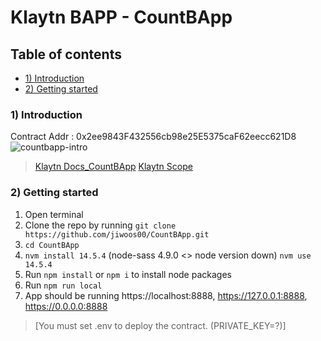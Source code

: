 # Klaytn BAPP - CountBApp

## Table of contents
- [1) Introduction](#1-introduction)
- [2) Getting started](#2-getting-started)


### 1) Introduction
Contract Addr : 0x2ee9843F432556cb98e25E5375caF62eecc621D8
![countbapp-intro](static/images/tutorial.gif)

> [Klaytn Docs_CountBApp](https://docs.klaytn.com/bapp/tutorials/count-bapp)
> [Klaytn Scope](https://baobab.scope.klaytn.com/account/0x2ee9843F432556cb98e25E5375caF62eecc621D8?tabId=txList)


### 2) Getting started
1. Open terminal
2. Clone the repo by running `git clone https://github.com/jiwoos00/CountBApp.git`
3. `cd CountBApp`
4. `nvm install 14.5.4` (node-sass 4.9.0 <> node version down) `nvm use 14.5.4`
5. Run `npm install` or `npm i` to install node packages
6. Run `npm run local`
7. App should be running https://localhost:8888, https://127.0.0.1:8888, https://0.0.0.0:8888

> [You must set .env to deploy the contract. (PRIVATE_KEY=?)]



